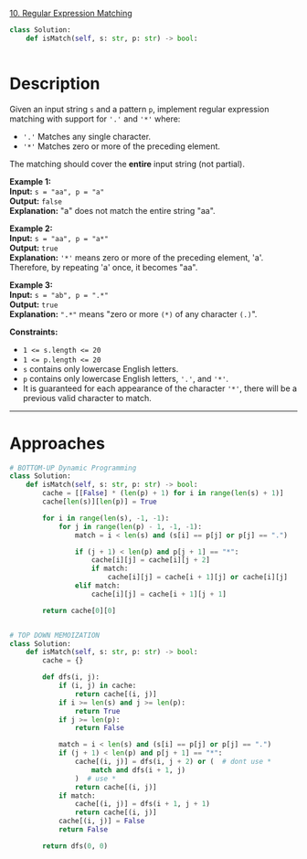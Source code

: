 [10. Regular Expression Matching](https://leetcode.com/problems/regular-expression-matching/)

```python
class Solution:
    def isMatch(self, s: str, p: str) -> bool:
        
```

# Description

Given an input string `s` and a pattern `p`, implement regular expression matching with support for `'.'` and `'*'` where:
- `'.'` Matches any single character.​​​​
- `'*'` Matches zero or more of the preceding element.

The matching should cover the **entire** input string (not partial).

**Example 1:**  
**Input:** `s = "aa", p = "a"`  
**Output:** `false`  
**Explanation:** "a" does not match the entire string "aa".

**Example 2:**  
**Input:** `s = "aa", p = "a*"`  
**Output:** `true`  
**Explanation:** `'*'` means zero or more of the preceding element, 'a'. Therefore, by repeating 'a' once, it becomes "aa".

**Example 3:**  
**Input:** `s = "ab", p = ".*"`  
**Output:** `true`  
**Explanation:** `".*"` means "zero or more `(*)` of any character `(.)`".

**Constraints:**
- `1 <= s.length <= 20`
- `1 <= p.length <= 20`
- `s` contains only lowercase English letters.
- `p` contains only lowercase English letters, `'.'`, and `'*'`.
- It is guaranteed for each appearance of the character `'*'`, there will be a previous valid character to match.

---

# Approaches

```python
# BOTTOM-UP Dynamic Programming
class Solution:
    def isMatch(self, s: str, p: str) -> bool:
        cache = [[False] * (len(p) + 1) for i in range(len(s) + 1)]
        cache[len(s)][len(p)] = True

        for i in range(len(s), -1, -1):
            for j in range(len(p) - 1, -1, -1):
                match = i < len(s) and (s[i] == p[j] or p[j] == ".")

                if (j + 1) < len(p) and p[j + 1] == "*":
                    cache[i][j] = cache[i][j + 2]
                    if match:
                        cache[i][j] = cache[i + 1][j] or cache[i][j]
                elif match:
                    cache[i][j] = cache[i + 1][j + 1]

        return cache[0][0]


# TOP DOWN MEMOIZATION
class Solution:
    def isMatch(self, s: str, p: str) -> bool:
        cache = {}

        def dfs(i, j):
            if (i, j) in cache:
                return cache[(i, j)]
            if i >= len(s) and j >= len(p):
                return True
            if j >= len(p):
                return False

            match = i < len(s) and (s[i] == p[j] or p[j] == ".")
            if (j + 1) < len(p) and p[j + 1] == "*":
                cache[(i, j)] = dfs(i, j + 2) or (  # dont use *
                    match and dfs(i + 1, j)
                )  # use *
                return cache[(i, j)]
            if match:
                cache[(i, j)] = dfs(i + 1, j + 1)
                return cache[(i, j)]
            cache[(i, j)] = False
            return False

        return dfs(0, 0)

```